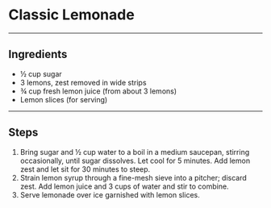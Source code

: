 # Classic Lemonade

---

## Ingredients

* ½ cup sugar
* 3 lemons, zest removed in wide strips
* ¾ cup fresh lemon juice (from about 3 lemons)
* Lemon slices (for serving)


---

## Steps

1.  Bring sugar and ½ cup water to a boil in a medium saucepan, stirring occasionally, until sugar dissolves. Let cool for 5 minutes. Add lemon zest and let sit for 30 minutes to steep.
2. Strain lemon syrup through a fine-mesh sieve into a pitcher; discard zest. Add lemon juice and 3 cups of water and stir to combine.
3. Serve lemonade over ice garnished with lemon slices.
